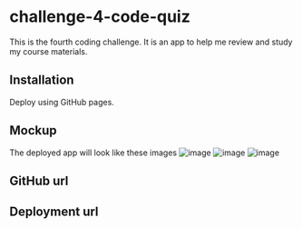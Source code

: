 # challenge-4-code-quiz

This is the fourth coding challenge. It is an app to help me review and study my course materials.

## Installation

Deploy using GitHub pages.

## Mockup

The deployed app will look like these images
![image](..\assets\Images\2022-10-11_23-04-53.png)
![image](..\assets\Images\2022-10-11_23-04-31.png)
![image](..\assets\Images\2022-10-11_23-04-17.png)

## GitHub url

## Deployment url
